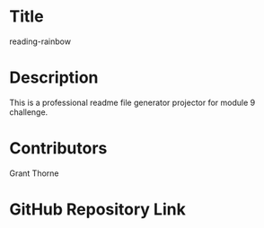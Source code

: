 # Title
  reading-rainbow
  
# Description
  This is a professional readme file generator projector for module 9 challenge.
 
# Contributors
  Grant Thorne
  
# GitHub Repository Link
  
